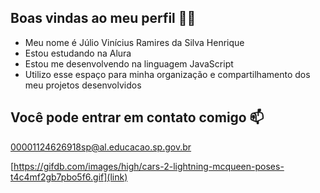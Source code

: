 ## Boas vindas ao meu perfil 💙💙
- Meu nome é Júlio Vinícius Ramires da Silva Henrique
- Estou estudando na Alura
- Estou me desenvolvendo na linguagem JavaScript
- Utilizo esse espaço para minha organização e compartilhamento dos meu projetos desenvolvidos

## Você pode entrar em contato comigo 📫
00001124626918sp@al.educacao.sp.gov.br


[https://gifdb.com/images/high/cars-2-lightning-mcqueen-poses-t4c4mf2gb7pbo5f6.gif](link)
